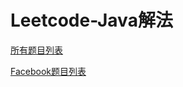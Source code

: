 # Leetcode-Java解法

[所有题目列表](https://github.com/dingjikerbo/leetcode/blob/master/Leetcodes.md)

[Facebook题目列表](https://github.com/dingjikerbo/leetcode/blob/master/Facebook.md)
